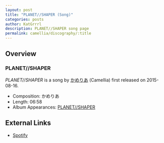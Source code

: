```yaml
---
layout: post
title: "PLANET//SHAPER (Song)"
categories: posts
author: KatGrrrl
description: PLANET//SHAPER song page
permalink: camellia/discography/:title
---
```


## Overview

### PLANET//SHAPER

*PLANET//SHAPER* is a song by [かめりあ](/camellia) (Camellia) first released on 2015-08-16.

* Composition: かめりあ
* Length: 06:58
* Album Appearances: [PLANET//SHAPER](<{% link postsInclude/_posts/camellia/albums/PLANET--SHAPER/2023-12-12-PLANET--SHAPER.md %}>)

## External Links

* [Spotify](https://open.spotify.com/track/0EcCIi0bIJ5VkIlya8ob6W?si=ded4ad02ffae4ab3)
